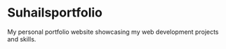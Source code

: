 # Suhailsportfolio
My personal portfolio website showcasing my web development projects and skills.
